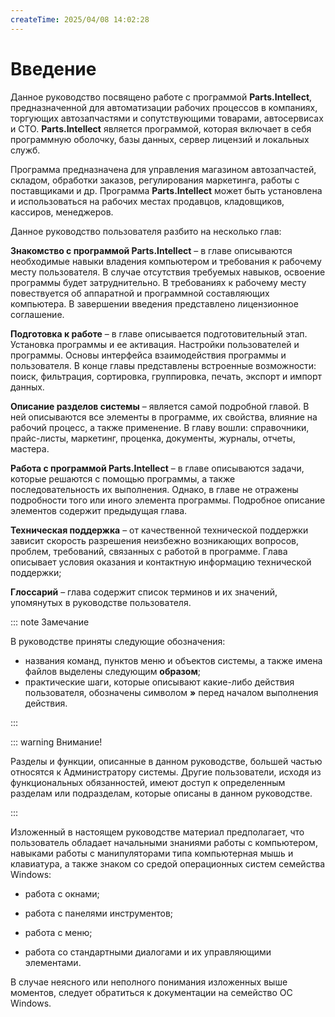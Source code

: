 ```yaml
---
createTime: 2025/04/08 14:02:28
---
```


# Введение

Данное руководство посвящено работе с программой **Parts.Intellect**, предназначенной для автоматизации рабочих процессов в компаниях, торгующих автозапчастями и сопутствующими товарами, автосервисах и СТО. **Parts.Intellect** является программой, которая включает в себя программную оболочку, базы данных, сервер лицензий и локальных служб. 

Программа предназначена для управления магазином автозапчастей, складом, обработки заказов, регулирования маркетинга, работы с поставщиками и др. Программа **Parts.Intellect** может быть установлена и использоваться на рабочих местах продавцов, кладовщиков, кассиров, менеджеров.

Данное руководство пользователя разбито на несколько глав:

**Знакомство с программой Parts.Intellect** – в главе описываются необходимые навыки владения компьютером и требования к рабочему месту пользователя. В случае отсутствия требуемых навыков, освоение программы будет затруднительно. В требованиях к рабочему месту повествуется об аппаратной и программной составляющих компьютера. В завершении введения представлено лицензионное соглашение.

**Подготовка к работе** – в главе описывается подготовительный этап. Установка программы и ее активация. Настройки пользователей и программы. Основы интерфейса взаимодействия программы и пользователя. В конце главы представлены встроенные возможности: поиск, фильтрация, сортировка, группировка, печать, экспорт и импорт данных.

**Описание разделов системы** – является самой подробной главой. В ней описываются все элементы в программе, их свойства, влияние на рабочий процесс, а также применение. В главу вошли: справочники, прайс-листы, маркетинг, проценка, документы, журналы, отчеты, мастера.

**Работа с программой Parts.Intellect** – в главе описываются задачи, которые решаются с помощью программы, а также последовательность их выполнения. Однако, в главе не отражены подробности того или иного элемента программы. Подробное описание элементов содержит предыдущая глава.

**Техническая поддержка** – от качественной технической поддержки зависит скорость разрешения неизбежно возникающих вопросов, проблем, требований, связанных с работой в программе. Глава описывает условия оказания и контактную информацию технической поддержки;

**Глоссарий** – глава содержит список терминов и их значений, упомянутых в руководстве пользователя.

::: note Замечание

В руководстве приняты следующие обозначения:
- названия команд, пунктов меню и объектов системы, а также имена файлов выделены следующим **образом**;
- практические шаги, которые описывают какие-либо действия пользователя, обозначены символом **»** перед началом выполнения действия.

:::

::: warning Внимание!

Разделы и функции, описанные в данном руководстве, большей частью относятся к Администратору системы. Другие пользователи, исходя из функциональных обязанностей, имеют доступ к определенным разделам или подразделам, которые описаны в данном руководстве.

:::

Изложенный в настоящем руководстве материал предполагает, что пользователь обладает начальными знаниями работы с компьютером, навыками работы с манипуляторами типа компьютерная мышь и клавиатура, а также знаком со средой операционных систем семейства Windows:

- работа с окнами;

- работа с панелями инструментов;

- работа с меню;

- работа со стандартными диалогами и их управляющими элементами.

В случае неясного или неполного понимания изложенных выше моментов, следует обратиться к документации на семейство ОС Windows.